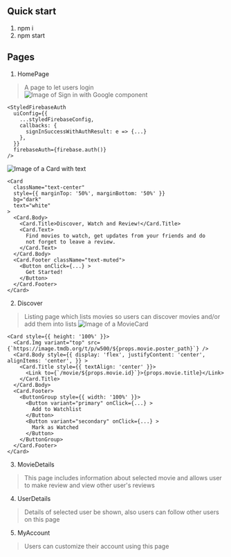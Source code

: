 ## Quick start

1.  npm i
2.  npm start

## Pages

1. HomePage
> A page to let users login  
![Image of Sign in with Google component](https://i.imgur.com/muxF8gs.png)
```
<StyledFirebaseAuth
  uiConfig={{
    ...styledFirebaseConfig,
    callbacks: {
      signInSuccessWithAuthResult: e => {...}
    },
  }}
  firebaseAuth={firebase.auth()}
/>
```  

![Image of a Card with text](https://i.imgur.com/cKH0qpU.png)
```
<Card
  className="text-center"
  style={{ marginTop: '50%', marginBottom: '50%' }}
  bg="dark"
  text="white"
>
  <Card.Body>
    <Card.Title>Discover, Watch and Review!</Card.Title>
    <Card.Text>
      Find movies to watch, get updates from your friends and do
      not forget to leave a review.
    </Card.Text>
  </Card.Body>
  <Card.Footer className="text-muted">
    <Button onClick={...} >
      Get Started!
    </Button>
  </Card.Footer>
</Card>
```  
2. Discover
> Listing page which lists movies so users can discover movies and/or add them into lists 
![Image of a MovieCard](https://i.imgur.com/FmTzeMV.png)
```
<Card style={{ height: '100%' }}>
  <Card.Img variant="top" src={`https://image.tmdb.org/t/p/w500/${props.movie.poster_path}`} />
  <Card.Body style={{ display: 'flex', justifyContent: 'center', alignItems: 'center', }} >
    <Card.Title style={{ textAlign: 'center' }}>
      <Link to={`/movie/${props.movie.id}`}>{props.movie.title}</Link>
    </Card.Title>
  </Card.Body>
  <Card.Footer>
    <ButtonGroup style={{ width: '100%' }}>
      <Button variant="primary" onClick={...} >
        Add to Watchlist
      </Button>
      <Button variant="secondary" onClick={...} >
        Mark as Watched
      </Button>
    </ButtonGroup>
  </Card.Footer>
</Card>
```  
3. MovieDetails
> This page includes information about selected movie and allows user to make review and view other user's reviews
4. UserDetails
> Details of selected user be shown, also users can follow other users on this page  
5. MyAccount
> Users can customize their account using this page
